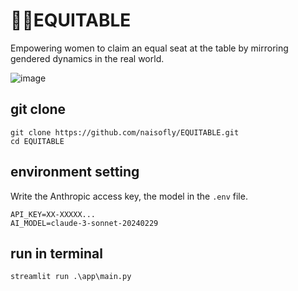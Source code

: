 # 👩‍💼EQUITABLE

Empowering women to claim an equal seat at the table by mirroring gendered dynamics in the real world.

![image](https://github.com/user-attachments/assets/f0fa11a2-6acc-487f-8258-26bfba9b4006)


## git clone

```
git clone https://github.com/naisofly/EQUITABLE.git
cd EQUITABLE
```

## environment setting

Write the Anthropic access key, the model in the `.env` file.

```
API_KEY=XX-XXXXX...
AI_MODEL=claude-3-sonnet-20240229
```

## run in terminal

```
streamlit run .\app\main.py
```
